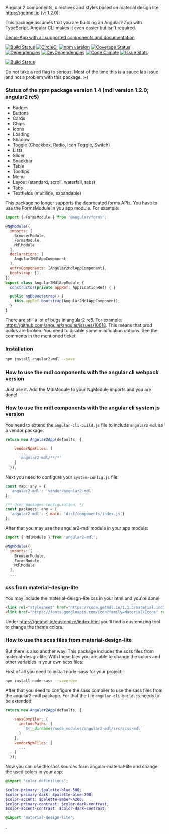 
Angular 2 components, directives and styles based on material design lite https://getmdl.io (v: 1.2.0).

This package assumes that you are building an Angular2 app with TypeScript. Angular CLI makes it even easier but isn't required.

[Demo-App with all supported components and documentation](http://mseemann.io/angular2-mdl/)

[![Build Status](https://travis-ci.org/mseemann/angular2-mdl.svg?branch=master)](https://travis-ci.org/mseemann/angular2-mdl)
[![CircleCI](https://circleci.com/gh/mseemann/angular2-mdl/tree/master.svg?style=shield)](https://circleci.com/gh/mseemann/angular2-mdl/tree/master)
[![npm version](https://badge.fury.io/js/angular2-mdl.svg)](http://badge.fury.io/js/angular2-mdl)
[![Coverage Status](https://coveralls.io/repos/github/mseemann/angular2-mdl/badge.svg?branch=master)](https://coveralls.io/github/mseemann/angular2-mdl?branch=master)
[![Dependencies](https://david-dm.org/mseemann/angular2-mdl.svg)](https://david-dm.org/mseemann/angular2-mdl)
[![DevDependencies](https://david-dm.org/mseemann/angular2-mdl/dev-status.svg)](https://david-dm.org/mseemann/angular2-mdl#info=devDependencies&view=table)
[![Code Climate](https://codeclimate.com/github/mseemann/angular2-mdl/badges/gpa.svg)](https://codeclimate.com/github/mseemann/angular2-mdl)
[![Issue Stats](http://issuestats.com/github/mseemann/angular2-mdl/badge/issue?style=flat)](http://issuestats.com/github/mseemann/angular2-mdl)

[![Build Status](https://saucelabs.com/browser-matrix/angular2-mdl.svg)](https://saucelabs.com/u/angular2-mdl)

Do not take a red flag to serious. Most of the time this is a sauce lab issue and not a problem with this package. :-(

### Status of the npm package version 1.4 (mdl version 1.2.0; angular2 rc5)

- Badges
- Buttons 
- Cards
- Chips
- Icons
- Loading
- Shadow
- Toggle (Checkbox, Radio, Icon Toggle, Switch)
- Lists
- Slider
- Snackbar
- Table
- Tooltips
- Menu
- Layout (standard, scroll, waterfall, tabs)
- Tabs
- Textfields (multiline, expandable)

This package no longer supports the deprecated forms APIs. You have to use the FormsModule in you app module. For example:

```JavaScript
import { FormsModule } from '@angular/forms';

@NgModule({
  imports: [
    BrowserModule,
    FormsModule,
    MdlModule
  ],
  declarations: [
    Angular2MdlAppComponent
  ],
  entryComponents: [Angular2MdlAppComponent],
  bootstrap: [],
})
export class Angular2MdlAppModule {
  constructor(private appRef: ApplicationRef) { }

  public ngDoBootstrap() {
    this.appRef.bootstrap(Angular2MdlAppComponent);
  }
}
```

There are still a lot of bugs in angular2 rc5. For example: https://github.com/angular/angular/issues/10618. 
This means that prod builds are broken. You need to disable some minification options. See the comments in the mentioned ticket.

### Installation

```bash
npm install angular2-mdl --save
```

### How to use the mdl components with the angular cli webpack version

Just use it. Add the MdlModule to your NgModule imports and you are done!

### How to use the mdl components with the angular cli system js version

You need to extend the `angular-cli-build.js` file to include `angular2-mdl` as a vendor package: 

```JavaScript
return new Angular2App(defaults, {

    vendorNpmFiles: [
      ...
      'angular2-mdl/**/*'
    ]
  });
```

Next you need to configure your `system-config.js` file:

```JavaScript
const map: any = {
  'angular2-mdl': 'vendor/angular2-mdl'
};

/** User packages configuration. */
const packages: any = {
  'angular2-mdl': { main: 'dist/components/index.js'}
};
```

After that you may use the angular2-mdl module in your app module:
```JavaScript
import { MdlModule } from 'angular2-mdl';

@NgModule({
  imports: [
    BrowserModule,
    FormsModule,
    MdlModule
  ],
  ...
```

### css from material-design-lite
You may include the material-deisgn-lite css in your html and you're done!
```HTML
<link rel="stylesheet" href="https://code.getmdl.io/1.1.3/material.indigo-pink.min.css" />
<link href="https://fonts.googleapis.com/icon?family=Material+Icons" rel="stylesheet">
```
Under https://getmdl.io/customize/index.html you'll find a customizing tool to change the theme colors.

### How to use the scss files from material-design-lite
But there is also another way. This package includes the scss files from material-design-lite. 
With these files you are able to change the colors and other variables in your own scss files:

First of all you need to install node-sass for your project:

```bash
npm install node-sass --save-dev
```

After that you need to configure the sass compiler to use the sass files from the angular2-mdl package. 
For that the file `angular-cli-build.js` needs to be extended:

```JavaScript
return new Angular2App(defaults, {

    sassCompiler: {
      includePaths: [
        `${__dirname}/node_modules/angular2-mdl/src/scss-mdl`
      ]
    },
    vendorNpmFiles: [
      ...
    ]
  });
```

Now you can use the sass sources form angular-material-lite and change the used colors in your app:

```scss
@import "color-definitions";

$color-primary: $palette-blue-500;
$color-primary-dark: $palette-blue-700;
$color-accent: $palette-amber-A200;
$color-primary-contrast: $color-dark-contrast;
$color-accent-contrast: $color-dark-contrast;

@import 'material-design-lite';
```


[comment]: <> (in angular-cli/lib/broccoli/angular-broccoli-bundle.js set { minify: true, mangle: false })
.
